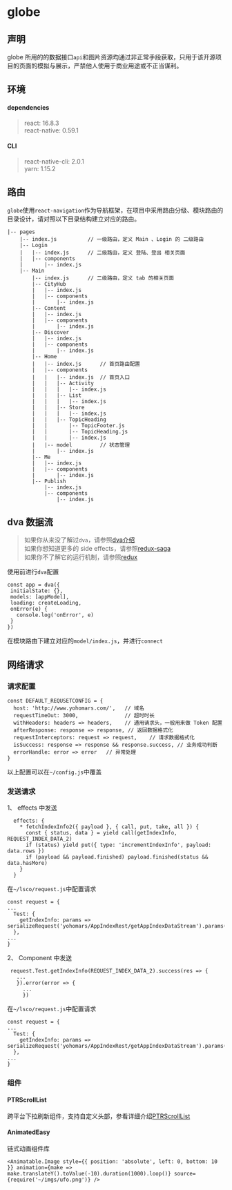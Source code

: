 # globe
## 声明
globe 所用的的数据接口`api`和图片资源均通过非正常手段获取，只用于该开源项目的页面的模拟与展示，严禁他人使用于商业用途或不正当谋利。
## 环境
#### dependencies  
>react: 16.8.3  
react-native: 0.59.1  

#### CLI  
>react-native-cli: 2.0.1  
yarn: 1.15.2

## 路由
`globe`使用`react-navigation`作为导航框架，在项目中采用路由分级、模块路由的目录设计，请对照以下目录结构建立对应的路由。
```
|-- pages
    |-- index.js          // 一级路由，定义 Main 、Login 的 二级路由 
    |-- Login            
    |   |-- index.js      // 二级路由，定义 登陆、登出 相关页面
    |   |-- components    
    |       |-- index.js  
    |-- Main              
        |-- index.js      // 二级路由，定义 tab 的相关页面
        |-- CityHub     
        |   |-- index.js  
        |   |-- components
        |       |-- index.js
        |-- Content
        |   |-- index.js
        |   |-- components
        |       |-- index.js
        |-- Discover
        |   |-- index.js
        |   |-- components
        |       |-- index.js
        |-- Home
        |   |-- index.js      // 首页路由配置
        |   |-- components
        |   |   |-- index.js  // 首页入口
        |   |   |-- Activity
        |   |   |   |-- index.js
        |   |   |-- List
        |   |   |   |-- index.js
        |   |   |-- Store
        |   |   |   |-- index.js
        |   |   |-- TopicHeading
        |   |       |-- TopicFooter.js
        |   |       |-- TopicHeading.js
        |   |       |-- index.js
        |   |-- model         // 状态管理
        |       |-- index.js
        |-- Me
        |   |-- index.js
        |   |-- components
        |       |-- index.js
        |-- Publish
            |-- index.js
            |-- components
                |-- index.js
```
## dva 数据流
>如果你从来没了解过`dva`，请参照[dva介绍](https://dvajs.com/)  
如果你想知道更多的 side effects，请参照[redux-saga](https://github.com/redux-saga/redux-saga)  
如果你不了解它的运行机制，请参照[redux](https://github.com/reduxjs/redux)  

使用前进行`dva`配置
 ```
 const app = dva({
  initialState: {},
  models: [appModel],
  loading: createLoading,
  onError(e) {
    console.log('onError', e)
  }
})
 ```
在模块路由下建立对应的`model/index.js`，并进行`connect`
## 网络请求
### 请求配置
```
const DEFAULT_REQUSETCONFIG = {
  host: 'http://www.yohomars.com/',   // 域名
  requestTimeOut: 3000,               // 超时时长
  withHeaders: headers => headers,    // 通用请求头，一般用来做 Token 配置
  afterResponse: response => response, // 返回数据格式化
  requestInterceptors: request => request,    // 请求数据格式化
  isSuccess: response => response && response.success, // 业务成功判断
  errorHandle: error => error   // 异常处理
}
```
以上配置可以在`~/config.js`中覆盖

### 发送请求
1、 effects 中发送
```
  effects: {
    * fetchIndexInfo2({ payload }, { call, put, take, all }) {
      const { status, data } = yield call(getIndexInfo, REQUEST_INDEX_DATA_2)
      if (status) yield put({ type: 'incrementIndexInfo', payload: data.rows })
      if (payload && payload.finished) payload.finished(status && data.hasMore)
    }
  }
```
在`~/lsco/request.js`中配置请求
```
const request = {
...
  Test: {
    getIndexInfo: params => serializeRequest('yohomars/AppIndexRest/getAppIndexDataStream').params(params).send()
  },
...
}
```
2、 Component 中发送
```
 request.Test.getIndexInfo(REQUEST_INDEX_DATA_2).success(res => {
   ...
   }).error(error => {
     ...
     })
 ```
在`~/lsco/request.js`中配置请求
```
const request = {
...
  Test: {
    getIndexInfo: params => serializeRequest('yohomars/AppIndexRest/getAppIndexDataStream').params(params).start()
  },
...
}
```
### 组件

#### PTRScrollList
跨平台下拉刷新组件，支持自定义头部，参看详细介绍[PTRScrollList](https://github.com/bird-xiong/PTRScrollList)  

#### AnimatedEasy
链式动画组件库
```
<Animatable.Image style={{ position: 'absolute', left: 0, bottom: 10 }} animation={make => make.translateY().toValue(-10).duration(1000).loop()} source={require('~/imgs/ufo.png')} />

```
